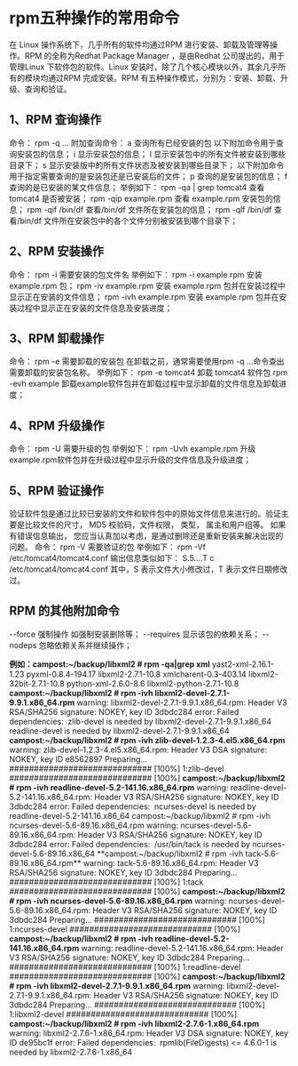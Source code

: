 # rpm五种操作的常用命令

在 Linux 操作系统下，几乎所有的软件均通过RPM 进行安装、卸载及管理等操作。RPM 的全称为Redhat Package Manager ，是由Redhat 公司提出的，用于管理Linux 下软件包的软件。Linux 安装时，除了几个核心模块以外，其余几乎所有的模块均通过RPM 完成安装。RPM 有五种操作模式，分别为：安装、卸载、升级、查询和验证。

## **1、RPM 查询操作**

命令：
rpm -q …
附加查询命令：
a 查询所有已经安装的包
以下附加命令用于查询安装包的信息；
i 显示安装包的信息；
l 显示安装包中的所有文件被安装到哪些目录下；
s 显示安装版中的所有文件状态及被安装到哪些目录下；
以下附加命令用于指定需要查询的是安装包还是已安装后的文件；
p 查询的是安装包的信息；
f 查询的是已安装的某文件信息；
举例如下：
rpm -qa | grep tomcat4 查看 tomcat4 是否被安装；
rpm -qip example.rpm 查看 example.rpm 安装包的信息；
rpm -qif /bin/df 查看/bin/df 文件所在安装包的信息；
rpm -qlf /bin/df 查看/bin/df 文件所在安装包中的各个文件分别被安装到哪个目录下；

## **2、RPM 安装操作**

命令：
rpm -i 需要安装的包文件名
举例如下：
rpm -i example.rpm 安装 example.rpm 包；
rpm -iv example.rpm 安装 example.rpm 包并在安装过程中显示正在安装的文件信息；
rpm -ivh example.rpm 安装 example.rpm 包并在安装过程中显示正在安装的文件信息及安装进度；

## **3、RPM 卸载操作**

命令：
rpm -e 需要卸载的安装包
在卸载之前，通常需要使用rpm -q …命令查出需要卸载的安装包名称。
举例如下：
rpm -e tomcat4 卸载 tomcat4 软件包
rpm -evh example 卸载example软件包并在卸载过程中显示卸载的文件信息及卸载进度；

## **4、RPM 升级操作**

命令：
rpm -U 需要升级的包
举例如下：
rpm -Uvh example.rpm 升级example.rpm软件包并在升级过程中显示升级的文件信息及升级进度；

## **5、RPM 验证操作**

验证软件包是通过比较已安装的文件和软件包中的原始文件信息来进行的。验证主要是比较文件的尺寸， MD5 校验码，文件权限， 类型， 属主和用户组等。
如果有错误信息输出， 您应当认真加以考虑，是通过删除还是重新安装来解决出现的问题。
命令：
rpm -V 需要验证的包
举例如下：
rpm -Vf /etc/tomcat4/tomcat4.conf
输出信息类似如下：
S.5....T c /etc/tomcat4/tomcat4.conf
其中，S 表示文件大小修改过，T 表示文件日期修改过。

## **RPM 的其他附加命令**

--force 强制操作 如强制安装删除等；
--requires 显示该包的依赖关系；
--nodeps 忽略依赖关系并继续操作；

**例如：campost:~/backup/libxml2 # rpm -qa|grep xml**
yast2-xml-2.16.1-1.23
pyxml-0.8.4-194.17
libxml2-2.7.1-10.8
xmlcharent-0.3-403.14
libxml2-32bit-2.7.1-10.8
python-xml-2.6.0-8.6
libxml2-python-2.7.1-10.8
**campost:~/backup/libxml2 # rpm -ivh libxml2-devel-2.7.1-9.9.1.x86_64.rpm**
warning: libxml2-devel-2.7.1-9.9.1.x86_64.rpm: Header V3 RSA/SHA256 signature: NOKEY, key ID 3dbdc284
error: Failed dependencies:
​        zlib-devel is needed by libxml2-devel-2.7.1-9.9.1.x86_64
​        readline-devel is needed by libxml2-devel-2.7.1-9.9.1.x86_64
**campost:~/backup/libxml2 # rpm -ivh zlib-devel-1.2.3-4.el5.x86_64.rpm**
warning: zlib-devel-1.2.3-4.el5.x86_64.rpm: Header V3 DSA signature: NOKEY, key ID e8562897
Preparing...                ############################# [100%]
   1:zlib-devel             ############################# [100%]
**campost:~/backup/libxml2 # rpm -ivh readline-devel-5.2-141.16.x86_64.rpm**
warning: readline-devel-5.2-141.16.x86_64.rpm: Header V3 RSA/SHA256 signature: NOKEY, key ID 3dbdc284
error: Failed dependencies:
​        ncurses-devel is needed by readline-devel-5.2-141.16.x86_64
campost:~/backup/libxml2 # rpm -ivh ncurses-devel-5.6-89.16.x86_64.rpm
warning: ncurses-devel-5.6-89.16.x86_64.rpm: Header V3 RSA/SHA256 signature: NOKEY, key ID 3dbdc284
error: Failed dependencies:
​        /usr/bin/tack is needed by ncurses-devel-5.6-89.16.x86_64
**campost:~/backup/libxml2 # rpm -ivh tack-5.6-89.16.x86_64.rpm**
warning: tack-5.6-89.16.x86_64.rpm: Header V3 RSA/SHA256 signature: NOKEY, key ID 3dbdc284
Preparing...                ############################# [100%]
   1:tack                   ############################# [100%]
**campost:~/backup/libxml2 # rpm -ivh ncurses-devel-5.6-89.16.x86_64.rpm**
warning: ncurses-devel-5.6-89.16.x86_64.rpm: Header V3 RSA/SHA256 signature: NOKEY, key ID 3dbdc284
Preparing...                ############################# [100%]
   1:ncurses-devel          ############################# [100%]
**campost:~/backup/libxml2 # rpm -ivh readline-devel-5.2-141.16.x86_64.rpm**
warning: readline-devel-5.2-141.16.x86_64.rpm: Header V3 RSA/SHA256 signature: NOKEY, key ID 3dbdc284
Preparing...                ############################# [100%]
   1:readline-devel         ############################# [100%]
**campost:~/backup/libxml2 # rpm -ivh libxml2-devel-2.7.1-9.9.1.x86_64.rpm**
warning: libxml2-devel-2.7.1-9.9.1.x86_64.rpm: Header V3 RSA/SHA256 signature: NOKEY, key ID 3dbdc284
Preparing...                ############################# [100%]
   1:libxml2-devel          ############################# [100%]
**campost:~/backup/libxml2 # rpm -ivh libxml2-2.7.6-1.x86_64.rpm**
warning: libxml2-2.7.6-1.x86_64.rpm: Header V3 DSA signature: NOKEY, key ID de95bc1f
error: Failed dependencies:
​        rpmlib(FileDigests) <= 4.6.0-1 is needed by libxml2-2.7.6-1.x86_64